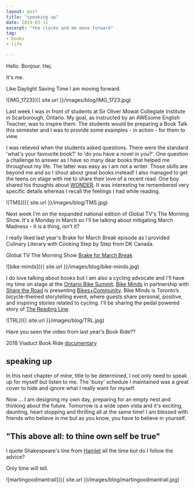 ```yaml
---
layout: post
title: "speaking up"
date: 2019-03-11
excerpt: "the clocks and me move forward"
tag:
- books
- life

---
```


Hello. Bonjour. Hej.

It's me.

Like Daylight Saving Time I am moving forward. 

![IMG_1723]({{ site.url }}/images/blog/IMG_1723.jpg)

Last week I was in front of students at Sir Oliver Mowat Collegiate Institute in Scarborough, Ontario. My goal, as instructed by an AWEsome English Teacher, was to inspire them. The students would be preparing a Book Talk this semester and I was to provide some examples - in action - for them to view.

I was relieved when the students asked questions. There were the standard 'what's your favourite book?' to 'do you have a novel in you?'. One question a challenge to answer as I have so many dear books that helped me throughout my life. The latter was easy as I am not a writer. Those skills are beyond me and so I shout about great books instead! I also managed to get the teens on stage with me to share their love of a recent read. One boy shared his thoughts about [WONDER](https://www.chapters.indigo.ca/en-ca/books/wonder/9780375869020-item.html?s_campaign=goo-DSA_Books_Kids&ds_rl=1246160&ds_rl=1254699&ds_rl=1254699&gclid=Cj0KCQjwjpjkBRDRARIsAKv-0O0qWRe2pOyb_9-vXYcPGAPrezwXGVSTdJnVImUyJtL9upT7-Psj8-AaAjNJEALw_wcB&gclsrc=aw.ds). It was interesting he remembered very specific details whereas I recall the feelings I had while reading. 

![TMS]({{ site.url }}/images/blog/TMS.jpg)

Next week I'm on the expanded national edition of Global TV's The Morning Show. It's a Monday in March so I'll be talking about mitigating March Madness - it is a thing, isn't it?

I really liked last year's Brake for March Break episode as I provided Culinary Literary with Cooking Step by Step from DK Canada. 

<i class="fa fa-television" aria-hidden="true"></i> Global TV The Morning Show [Brake for March Break](https://globalnews.ca/video/4058255/books-for-march-break-reading)

![bike-minds]({{ site.url }}/images/blog/bike-minds.jpg)

I do love talking about books but I am also a cycling advocate and I'll have my time on stage at the [Ontario Bike Summit](https://www.sharetheroad.ca/ontario-bike-summit-s15917). [Bike Minds](https://beyondtheautomobile.ca/bikeminds/) in partnership with [Share the Road](https://www.sharetheroad.ca/)  is presenting [Bikes+Community](https://www.eventbrite.com/e/bike-minds-episode-7-bikescommunity-tickets-57933187724). Bike Minds is Toronto’s bicycle-themed storytelling event, where guests share personal, positive, and inspiring stories related to cycling. I'll be sharing the pedal powered story of [The Reading Line](http://thereadingline.ca/).

![TRL]({{ site.url }}/images/blog/TRL.jpg)

Have you seen the video from last year's Book Ride??

<i class="fa fa-television" aria-hidden="true"></i> 2018 Viaduct Book Ride [documentary](https://youtu.be/h-jEswu9pKQ)

## speaking up

In this next chapter of mine, title to be determined, I not only need to speak up for myself but listen to me. The 'busy' schedule I maintained was a great cover to hide and ignore what I really want for myself. 

Now ... I am designing my own day, preparing for an empty nest and thinking about the future. Tomorrow is a wide open vista and it's exciting, daunting, heart stopping and thrilling all at the same time! I am blessed with friends who believe in me but as you know, you have to believe in yourself. 

## "This above all: to thine own self be true" 

I quote Shakespeare's line from [Hamlet](https://literarydevices.net/to-thine-own-self-be-true/) all the time but do I follow the advice? 

Only time will tell.

![martingoodmantrail]({{ site.url }}/images/blog/martingoodmantrail.jpg)